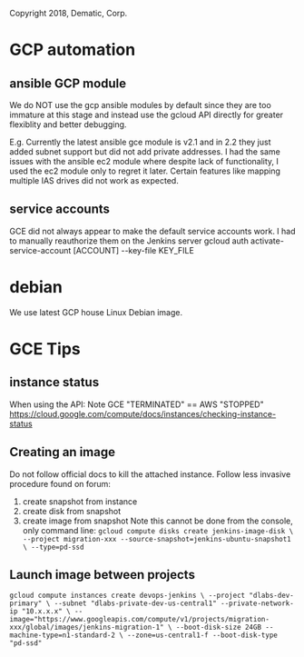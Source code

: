 Copyright 2018, Dematic, Corp.


# GCP automation

## ansible GCP module

We do NOT use the gcp ansible modules by default since they are too immature at this stage
and instead use the gcloud API directly for greater flexiblity and better debugging.

E.g. Currently the latest ansible gce module is v2.1 and in 2.2 they just added subnet support but did not add private addresses.
I had the same issues with the ansible ec2 module where despite lack of functionality,
I used the ec2 module only to regret it later.  Certain features like mapping multiple IAS drives did not work as expected.

## service accounts
GCE did not always appear to make the default service accounts work. I had to manually reauthorize them on the Jenkins server
gcloud auth activate-service-account [ACCOUNT] --key-file KEY_FILE

# debian
We use latest GCP house Linux Debian image.

# GCE Tips

## instance status
When using the API:
Note GCE "TERMINATED" == AWS "STOPPED"
https://cloud.google.com/compute/docs/instances/checking-instance-status

##  Creating an image

Do not follow official docs to kill the attached instance. Follow less invasive procedure found on forum:
1. create snapshot from instance
2. create disk from snapshot
3. create image from snapshot
Note this cannot be done from the console, only command line:
``
gcloud compute disks create jenkins-image-disk \
     --project migration-xxx --source-snapshot=jenkins-ubuntu-snapshot1 \
     --type=pd-ssd
``

 ## Launch image between projects
``
    gcloud compute instances create devops-jenkins \
      --project "dlabs-dev-primary" \
      --subnet "dlabs-private-dev-us-central1" --private-network-ip "10.x.x.x" \
      --image="https://www.googleapis.com/compute/v1/projects/migration-xxx/global/images/jenkins-migration-1" \
      --boot-disk-size 24GB --machine-type=n1-standard-2 \
      --zone=us-central1-f --boot-disk-type "pd-ssd"
``